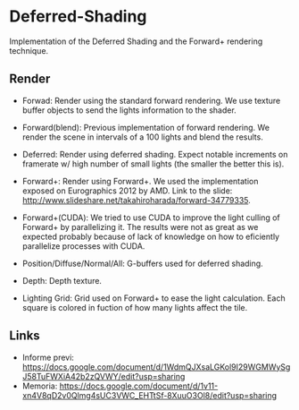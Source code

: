 Deferred-Shading
================

Implementation of the Deferred Shading and the Forward+ rendering technique.

Render
-------

- Forwad: Render using the standard forward rendering. We use texture buffer objects to send the lights information to the shader.
- Forward(blend): Previous implementation of forward rendering. We render the scene in intervals of a 100 lights and blend the results.
- Deferred: Render using deferred shading. Expect notable increments on framerate w/ high number of small lights (the smaller the better this is).
- Forward+: Render using Forward+. We used the implementation exposed on Eurographics 2012 by AMD. Link to the slide: http://www.slideshare.net/takahiroharada/forward-34779335.
- Forward+(CUDA): We tried to use CUDA to improve the light culling of Forward+ by parallelizing it. The results were not as great as we expected probably because of lack of knowledge on how to eficiently parallelize processes with CUDA.
 
- Position/Diffuse/Normal/All: G-buffers used for deferred shading.

- Depth: Depth texture.
- Lighting Grid: Grid used on Forward+ to ease the light calculation. Each square is colored in fuction of how many lights affect the tile.

Links
-----

- Informe previ: https://docs.google.com/document/d/1WdmQJXsaLGKol9I29WGMWySgJ58TuFWXiA42b2zQVWY/edit?usp=sharing
- Memoria: https://docs.google.com/document/d/1v11-xn4V8qD2v0Qlmg4sUC3VWC_EHTtSf-8XuuO3Ol8/edit?usp=sharing
